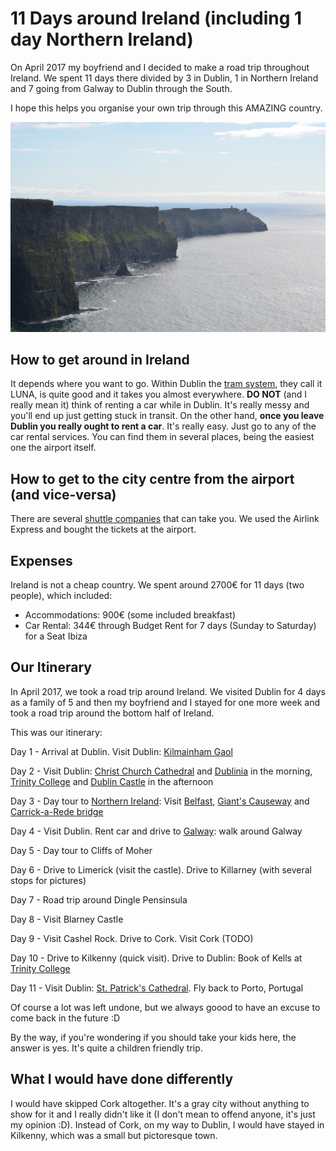 # 11 Days around Ireland (including 1 day Northern Ireland)

On April 2017 my boyfriend and I decided to make a road trip throughout Ireland. We spent 11 days there divided by 3 in Dublin, 1 in Northern Ireland and 7 going from Galway to Dublin through the South.

I hope this helps you organise your own trip through this AMAZING country.

![Ireland](images/Ireland/cliffs_moher.jpg)

## How to get around in Ireland
It depends where you want to go. Within Dublin the [tram system](https://www.dublinpublictransport.ie/dublin-trams), they call it LUNA,  is quite good and it takes you almost everywhere. **DO NOT** (and I really mean it) think of renting a car while in Dublin. It's really messy and you'll end up just getting stuck in transit.
On the other hand, **once you leave Dublin you really ought to rent a car**. It's really easy. Just go to any of the car rental services. You can find them in several places, being the easiest one the airport itself.

## How to get to the city centre from the airport (and vice-versa)
There are several [shuttle companies](https://www.dublinairport.com/to-from-the-airport/by-bus/dublin-buses) that can take you. We used the Airlink Express and bought the tickets at the airport.

## Expenses
Ireland is not a cheap country. We spent around 2700€ for 11 days (two people), which included:
* Accommodations: 900€ (some included breakfast)
* Car Rental: 344€ through Budget Rent for 7 days (Sunday to Saturday) for a Seat Ibiza

## Our Itinerary
In April 2017, we took a road trip around Ireland. We visited Dublin for 4 days as a family of 5 and then my boyfriend and I stayed for one more week and took a road trip around the bottom half of Ireland.

This was our itinerary:

Day 1 - Arrival at Dublin. Visit Dublin: [Kilmainham Gaol](trips/13-04-2017-Dublin.md#kilmainham-gaol)

Day 2 - Visit Dublin: [Christ Church Cathedral](13-04-2017-Dublin.md#christ-church-cathedral) and [Dublinia](13-04-2017-Dublin.md#Dublinia) in the morning, [Trinity College](13-04-2017-Dublin.md#Trinity-College) and [Dublin Castle](13-04-2017-Dublin.md#dublin-castle) in the afternoon

Day 3 - Day tour to [Northern Ireland](13-04-2017-Northern-Ireland.md): Visit [Belfast](13-04-2017-Northern-Ireland.md#black-taxi-tour), [Giant's Causeway](13-04-2017-Northern-Ireland.md#giants-causeway) and [Carrick-a-Rede bridge](13-04-2017-Northern-Ireland.md#carrick-a-rede-bridge)

Day 4 - Visit Dublin. Rent car and drive to [Galway](13-04-2017-Galway.md): walk around Galway

Day 5 - Day tour to Cliffs of Moher

Day 6 - Drive to Limerick (visit the castle). Drive to Killarney (with several stops for pictures)

Day 7 -  Road trip around Dingle Pensinsula

Day 8 - Visit Blarney Castle

Day 9 - Visit Cashel Rock. Drive to Cork. Visit Cork (TODO)

Day 10 - Drive to Kilkenny (quick visit). Drive to Dublin: Book of Kells at [Trinity College](13-04-2017-Dublin.md#Trinity-College)

Day 11 - Visit Dublin: [St. Patrick's Cathedral](13-04-2017-Dublin.md#st-patricks-cathedral). Fly back to Porto, Portugal

Of course a lot was left undone, but we always goood to have an excuse to come back in the future :D

By the way, if you're wondering if you should take your kids here, the answer is yes. It's quite a children friendly trip.

## What I would have done differently
I would have skipped Cork altogether. It's a gray city without anything to show for it and I really didn't like it (I don't mean to offend anyone, it's just my opinion :D). Instead of Cork, on my way to Dublin, I would have stayed in Kilkenny, which was a small but pictoresque town.
